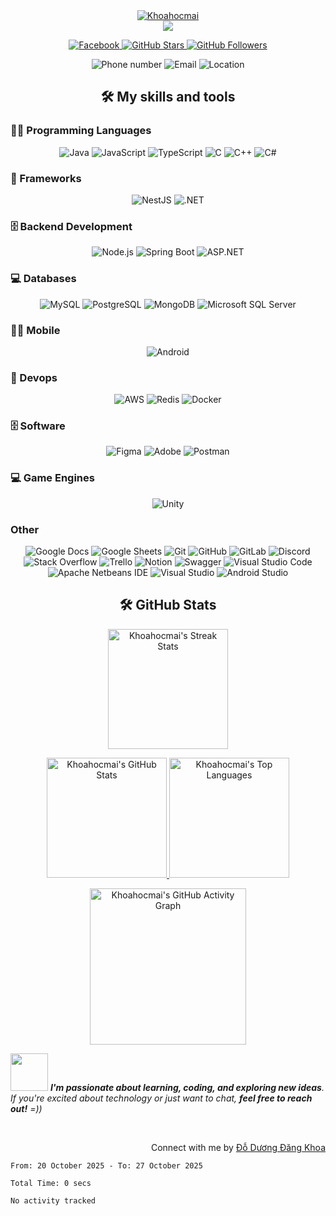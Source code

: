 <div align="center">
  <a href="https://github.com/khoahocmai">
    <img src="https://readme-typing-svg.demolab.com?font=Poppins&weight=800&size=30&duration=2000&pause=2000&color=00C8F0&center=true&vCenter=true&width=435&lines=%7C+Do+Duong+Dang+Khoa+%7C;%7C+Khoahocmai+%7C" alt="Khoahocmai"/>
  </a>
</div>

<div align="center">
  <a href="https://github.com/khoahocmai">
    <img src="https://readme-typing-svg.demolab.com?font=Poppins&weight=800&duration=2000&pause=2000&color=8054B3&center=true&vCenter=true&width=750&lines=Passionate+Backend+Developer;Crafting+Robust+and+Scalable+Systems;Optimizing+API+Performance+and+Database+Design"/>
  </a>
</div>

<p align="center">
  <a href="https://www.facebook.com/profile.php?id=61576234329875">
    <img alt="Facebook" src="https://img.shields.io/badge/Dang%20Khoa-1877F2?style=for-the-badge&logo=facebook&logoColor=white&cacheSeconds=300">
  </a>
  <a href="https://github.com/khoahocmai">
    <img alt="GitHub Stars" src="https://custom-icon-badges.demolab.com/github/stars/khoahocmai?color=FFC107&style=for-the-badge&labelColor=555555&logo=star&logoColor=white&cacheSeconds=300">
  </a>
  <a href="https://github.com/khoahocmai">
    <img alt="GitHub Followers" src="https://custom-icon-badges.demolab.com/github/followers/khoahocmai?color=0D47A1&labelColor=555555&style=for-the-badge&logo=person-add&label=Follow&logoColor=white&cacheSeconds=300">
  </a>
</p>

<p align="center">
  <img src="https://custom-icon-badges.demolab.com/badge/-0396--090--487-2E86C1?style=for-the-badge&logo=phone&logoColor=white" alt="Phone number"/>
  <img src="https://custom-icon-badges.demolab.com/badge/-doduongdangkhoa1103@gmail.com-D14836?style=for-the-badge&logo=gmail&logoColor=white" alt="Email"/>
  <img src="https://custom-icon-badges.demolab.com/badge/Vi%E1%BB%87t%20Nam-Binh%20Duong-29B339?style=for-the-badge&labelColor=FF0000&logo=location&logoColor=FFD700" alt="Location"/>
</p>

<h2 align="center">🛠️ My skills and tools</h2>

<h3>👨‍💻 Programming Languages</h3>
<p align="center">
  <img alt="Java" src="https://custom-icon-badges.demolab.com/badge/Java-FF4500.svg?logo=java&logoColor=white&style=for-the-badge">
  <img alt="JavaScript" src="https://img.shields.io/badge/JavaScript-F7DF1E.svg?logo=javascript&logoColor=black&style=for-the-badge">
  <img alt="TypeScript" src="https://img.shields.io/badge/TypeScript-3178C6.svg?logo=typescript&logoColor=white&style=for-the-badge">
  <img alt="C" src="https://custom-icon-badges.demolab.com/badge/C-03599C.svg?logo=c-in-hexagon&logoColor=white&style=for-the-badge">
  <img alt="C++" src="https://img.shields.io/badge/C++-00599C.svg?logo=c%2B%2B&logoColor=white&style=for-the-badge">
  <img alt="C#" src="https://custom-icon-badges.demolab.com/badge/C%23-68217A.svg?logo=cs2&logoColor=white&style=for-the-badge">
</p>

<h3>🧰 Frameworks</h3>
<p align="center">
  <img alt="NestJS" src="https://img.shields.io/badge/NestJS-E0234E.svg?logo=nestjs&logoColor=white&style=for-the-badge">
  <img alt=".NET" src="https://img.shields.io/badge/.NET-512BD4.svg?logo=dotnet&logoColor=white&style=for-the-badge">
</p>

<h3>🗄️ Backend Development</h3>
<p align="center">
  <img alt="Node.js" src="https://img.shields.io/badge/Node.js-339933.svg?logo=node.js&logoColor=white&style=for-the-badge">
  <img alt="Spring Boot" src="https://img.shields.io/badge/Spring%20Boot-6DB33F.svg?logo=springboot&logoColor=white&style=for-the-badge">
  <img alt="ASP.NET" src="https://img.shields.io/badge/ASP.NET-512BD4.svg?logo=dotnet&logoColor=white&style=for-the-badge">
</p>

<h3>💻 Databases</h3>
<p align="center">
  <img alt="MySQL" src="https://img.shields.io/badge/MySQL-4479A1.svg?logo=mysql&logoColor=white&style=for-the-badge">
  <img alt="PostgreSQL" src="https://img.shields.io/badge/PostgreSQL-336791.svg?logo=postgresql&logoColor=white&style=for-the-badge">
  <img alt="MongoDB" src="https://img.shields.io/badge/MongoDB-47A248.svg?logo=mongodb&logoColor=white&style=for-the-badge">
  <img alt="Microsoft SQL Server" src="https://img.shields.io/badge/Microsoft_SQL_Server-CC2927.svg?logo=microsoft-sql-server&logoColor=white&style=for-the-badge">
</p>

<h3>👨‍💻 Mobile</h3>
<p align="center">
  <img alt="Android" src="https://img.shields.io/badge/Android-3DDC84.svg?logo=android&logoColor=white&style=for-the-badge">
</p>

<h3>🧰 Devops</h3>
<p align="center">
  <img alt="AWS" src="https://img.shields.io/badge/AWS-FF9900.svg?logo=amazon-aws&logoColor=white&style=for-the-badge">
  <img alt="Redis" src="https://img.shields.io/badge/Redis-DC382D.svg?logo=redis&logoColor=white&style=for-the-badge">
  <img alt="Docker" src="https://img.shields.io/badge/Docker-2496ED.svg?logo=docker&logoColor=white&style=for-the-badge">
</p>

<h3>🗄️ Software</h3>
<p align="center">
  <img alt="Figma" src="https://img.shields.io/badge/figma-F24E1E?&logo=figma&logoColor=white&style=for-the-badge">
  <img alt="Adobe" src="https://img.shields.io/badge/Adobe-FF0000.svg?logo=adobe&logoColor=white&style=for-the-badge">
  <img alt="Postman" src="https://img.shields.io/badge/Postman-FF6C37?logo=postman&logoColor=white&style=for-the-badge">
</p>

<h3>💻 Game Engines</h3>
<p align="center">
  <img alt="Unity" src="https://img.shields.io/badge/Unity-000000.svg?logo=Unity&logoColor=white&style=for-the-badge">
</p>

<h3>Other</h3>
<p align="center">
  <img alt="Google Docs" src="https://img.shields.io/badge/google_docs-4285F4?&logo=googledocs&logoColor=white&style=for-the-badge">
  <img alt="Google Sheets" src="https://img.shields.io/badge/Sheets-34A853.svg?logo=google%20sheets&logoColor=white&style=for-the-badge">
  <img alt="Git" src="https://img.shields.io/badge/Git-F05033.svg?logo=git&logoColor=white&style=for-the-badge">
  <img alt="GitHub" src="https://img.shields.io/badge/GitHub-181717.svg?logo=github&logoColor=white&style=for-the-badge">
  <img alt="GitLab" src="https://img.shields.io/badge/GitLab-FC6D26.svg?logo=gitlab&logoColor=white&style=for-the-badge">
  <img alt="Discord" src="https://img.shields.io/badge/Discord-5865F2.svg?logo=discord&logoColor=white&style=for-the-badge">
  <img alt="Stack Overflow" src="https://img.shields.io/badge/Stack%20Overflow-FE7A16?logo=stack-overflow&logoColor=white&style=for-the-badge">
  <img alt="Trello" src="https://img.shields.io/badge/Trello-0079BF.svg?logo=trello&logoColor=white&style=for-the-badge">
  <img alt="Notion" src="https://img.shields.io/badge/Notion-000000.svg?logo=notion&logoColor=white&style=for-the-badge">
  <img alt="Swagger" src="https://img.shields.io/badge/Swagger-85EA2D.svg?logo=swagger&logoColor=black&style=for-the-badge">
  <img alt="Visual Studio Code" src="https://img.shields.io/badge/Visual%20Studio%20Code-0078d7.svg?logo=visual-studio-code&logoColor=white&style=for-the-badge">
  <img alt="Apache Netbeans IDE" src="https://img.shields.io/badge/apache_netbeans_ide-1B6AC6?&logo=apachenetbeanside&logoColor=white&style=for-the-badge">
  <img alt="Visual Studio" src="https://img.shields.io/badge/Visual_Studio-5C2D91.svg?logo=visual-studio&logoColor=white&style=for-the-badge">
  <img alt="Android Studio" src="https://img.shields.io/badge/Android%20Studio-3DDC84.svg?logo=androidstudio&logoColor=white&style=for-the-badge">
</p>

<h2 align="center">🛠️ GitHub Stats</h2>

<p align="center">
  <a href="https://github.com/khoahocmai">
    <img 
      alt="Khoahocmai's Streak Stats" 
      src="https://github-readme-streak-stats-9m8ugfa77-denvercoder1.vercel.app/?user=khoahocmai&theme=monokai-metallian&hide_border=true" 
      height="192px"/>
  </a>
</p>

<p align="center">
  <a href="https://github.com/khoahocmai">
    <img 
      alt="Khoahocmai's GitHub Stats" 
      src="https://denvercoder1-github-readme-stats.vercel.app/api/?username=khoahocmai&show_icons=true&include_all_commits=true&count_private=true&theme=react&hide_border=true&bg_color=1F222E&title_color=F85D7F&icon_color=F8D866" 
      height="192px"/>
  </a>
  
  <a href="https://github.com/khoahocmai">
    <img 
      alt="Khoahocmai's Top Languages" 
      src="https://denvercoder1-github-readme-stats.vercel.app/api/top-langs/?username=khoahocmai&langs_count=8&layout=compact&theme=react&hide_border=true&bg_color=1F222E&title_color=F85D7F&icon_color=F8D866&hide=Jupyter%20Notebook,Roff" 
      height="192px"/>
  </a>
</p>

<p align="center">
  <a href="https://github.com/khoahocmai">
    <img 
      alt="Khoahocmai's GitHub Activity Graph"
      src="https://github-readme-activity-graph.vercel.app/graph?username=khoahocmai&custom_title=Đăng%20Khoa%27s%20GitHub%20Activity%20Graph&bg_color=1F222E&color=7F3FBF&line=7F3FBF&point=7F3FBF&area_color=FFFFFF&title_color=F85D7F&area=true" 
      height="250px"/>
  </a>
</p>

<img src="https://media.giphy.com/media/LnQjpWaON8nhr21vNW/giphy.gif" width="60"> <em><b>I'm passionate about learning, coding, and exploring new ideas</b>. If you're excited about technology or just want to chat, <b>feel free to reach out!</b> =))</em>

<br> <p align="right">Connect with me by <a href="https://www.facebook.com/profile.php?id=61576234329875">Đỗ Dương Đăng Khoa</a></p>

<!--START_SECTION:waka-->

```all_time
From: 20 October 2025 - To: 27 October 2025

Total Time: 0 secs

No activity tracked
```

<!--END_SECTION:waka-->
